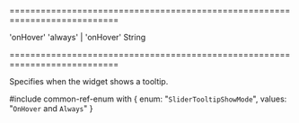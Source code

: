===========================================================================
<!--default-->'onHover'<!--/default-->
<!--acceptValues-->'always' | 'onHover'<!--/acceptValues-->
<!--type-->String<!--/type-->
===========================================================================

<!--shortDescription-->
Specifies when the widget shows a tooltip.
<!--/shortDescription-->

<!--fullDescription-->
#include common-ref-enum with {
    enum: "`SliderTooltipShowMode`",
    values: "`OnHover` and `Always`"
}
<!--/fullDescription-->